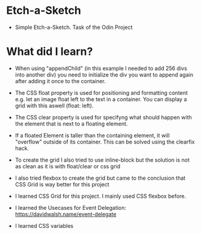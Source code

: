 # Etch-a-Sketch

- Simple Etch-a-Sketch. Task of the Odin Project

# What did I learn?
- When using "appendChild" (in this example I needed to add 256 divs into another div) you need to initialize the div you want to append again after adding it once to the container.

- The CSS float property is used for positioning and formatting content e.g. let an image float left to the text in a container. You can display a grid with this aswell (float: left).
- The CSS clear property is used for specifyng what should happen with the element that is next to a floating element.
- If a floated Element is taller than the containing element, it will "overflow" outside of its container. This can be solved using the clearfix hack.

- To create the grid I also tried to use inline-block but the solution is not as clean as it is with float/clear or css grid

- I also tried flexbox to create the grid but came to the conclusion that CSS Grid is way better for this project

- I learned CSS Grid for this project. I mainly used CSS flexbox before.

- I learned the Usecases for Event Delegation: https://davidwalsh.name/event-delegate

- I learned CSS variables
